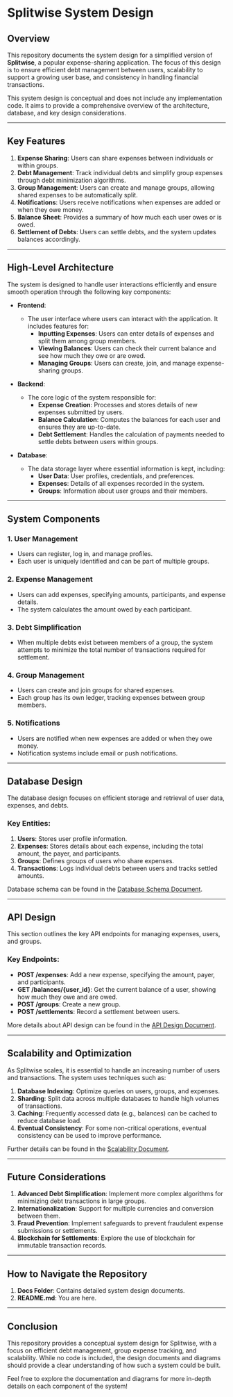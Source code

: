 # Splitwise System Design

## Overview
This repository documents the system design for a simplified version of **Splitwise**, a popular expense-sharing application. The focus of this design is to ensure efficient debt management between users, scalability to support a growing user base, and consistency in handling financial transactions.

This system design is conceptual and does not include any implementation code. It aims to provide a comprehensive overview of the architecture, database, and key design considerations.

---

## Key Features

1. **Expense Sharing**: Users can share expenses between individuals or within groups.
2. **Debt Management**: Track individual debts and simplify group expenses through debt minimization algorithms.
3. **Group Management**: Users can create and manage groups, allowing shared expenses to be automatically split.
4. **Notifications**: Users receive notifications when expenses are added or when they owe money.
5. **Balance Sheet**: Provides a summary of how much each user owes or is owed.
6. **Settlement of Debts**: Users can settle debts, and the system updates balances accordingly.

---

## High-Level Architecture

The system is designed to handle user interactions efficiently and ensure smooth operation through the following key components:

- **Frontend**: 
  - The user interface where users can interact with the application. It includes features for:
    - **Inputting Expenses**: Users can enter details of expenses and split them among group members.
    - **Viewing Balances**: Users can check their current balance and see how much they owe or are owed.
    - **Managing Groups**: Users can create, join, and manage expense-sharing groups.

- **Backend**: 
  - The core logic of the system responsible for:
    - **Expense Creation**: Processes and stores details of new expenses submitted by users.
    - **Balance Calculation**: Computes the balances for each user and ensures they are up-to-date.
    - **Debt Settlement**: Handles the calculation of payments needed to settle debts between users within groups.

- **Database**: 
  - The data storage layer where essential information is kept, including:
    - **User Data**: User profiles, credentials, and preferences.
    - **Expenses**: Details of all expenses recorded in the system.
    - **Groups**: Information about user groups and their members.



---

## System Components

### 1. **User Management**
   - Users can register, log in, and manage profiles.
   - Each user is uniquely identified and can be part of multiple groups.
   
### 2. **Expense Management**
   - Users can add expenses, specifying amounts, participants, and expense details.
   - The system calculates the amount owed by each participant.

### 3. **Debt Simplification**
   - When multiple debts exist between members of a group, the system attempts to minimize the total number of transactions required for settlement.

### 4. **Group Management**
   - Users can create and join groups for shared expenses.
   - Each group has its own ledger, tracking expenses between group members.

### 5. **Notifications**
   - Users are notified when new expenses are added or when they owe money.
   - Notification systems include email or push notifications.

---

## Database Design

The database design focuses on efficient storage and retrieval of user data, expenses, and debts.

### Key Entities:
1. **Users**: Stores user profile information.
2. **Expenses**: Stores details about each expense, including the total amount, the payer, and participants.
3. **Groups**: Defines groups of users who share expenses.
4. **Transactions**: Logs individual debts between users and tracks settled amounts.

Database schema can be found in the [Database Schema Document](./Docs/database-schema.md).

---

## API Design

This section outlines the key API endpoints for managing expenses, users, and groups.

### Key Endpoints:
- **POST /expenses**: Add a new expense, specifying the amount, payer, and participants.
- **GET /balances/{user_id}**: Get the current balance of a user, showing how much they owe and are owed.
- **POST /groups**: Create a new group.
- **POST /settlements**: Record a settlement between users.

More details about API design can be found in the [API Design Document](./Docs/api-design.md).

---

## Scalability and Optimization

As Splitwise scales, it is essential to handle an increasing number of users and transactions. The system uses techniques such as:
1. **Database Indexing**: Optimize queries on users, groups, and expenses.
2. **Sharding**: Split data across multiple databases to handle high volumes of transactions.
3. **Caching**: Frequently accessed data (e.g., balances) can be cached to reduce database load.
4. **Eventual Consistency**: For some non-critical operations, eventual consistency can be used to improve performance.

Further details can be found in the [Scalability Document](./Docs/scalability.md).


---

## Future Considerations

1. **Advanced Debt Simplification**: Implement more complex algorithms for minimizing debt transactions in large groups.
2. **Internationalization**: Support for multiple currencies and conversion between them.
3. **Fraud Prevention**: Implement safeguards to prevent fraudulent expense submissions or settlements.
4. **Blockchain for Settlements**: Explore the use of blockchain for immutable transaction records.

---

## How to Navigate the Repository

1. **Docs Folder**: Contains detailed system design documents.
2. **README.md**: You are here.

---

## Conclusion

This repository provides a conceptual system design for Splitwise, with a focus on efficient debt management, group expense tracking, and scalability. While no code is included, the design documents and diagrams should provide a clear understanding of how such a system could be built.

Feel free to explore the documentation and diagrams for more in-depth details on each component of the system!
